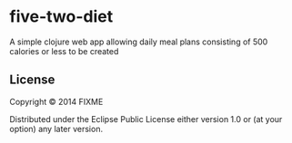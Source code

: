# five-two-diet

A simple clojure web app allowing daily meal plans consisting of 500 calories or less to be created

## License

Copyright © 2014 FIXME

Distributed under the Eclipse Public License either version 1.0 or (at
your option) any later version.
